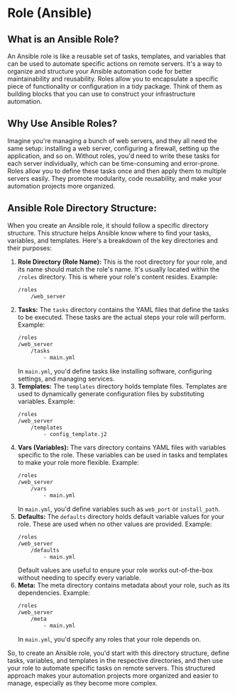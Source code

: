 # Role (Ansible)

## What is an Ansible Role?
An Ansible role is like a reusable set of tasks, templates, and variables that can be used to automate specific actions on remote servers. It's a way to organize and structure your Ansible automation code for better maintainability and reusability. Roles allow you to encapsulate a specific piece of functionality or configuration in a tidy package. Think of them as building blocks that you can use to construct your infrastructure automation.

## Why Use Ansible Roles?
Imagine you're managing a bunch of web servers, and they all need the same setup: installing a web server, configuring a firewall, setting up the application, and so on. Without roles, you'd need to write these tasks for each server individually, which can be time-consuming and error-prone. Roles allow you to define these tasks once and then apply them to multiple servers easily. They promote modularity, code reusability, and make your automation projects more organized.

## Ansible Role Directory Structure:
When you create an Ansible role, it should follow a specific directory structure. This structure helps Ansible know where to find your tasks, variables, and templates. Here's a breakdown of the key directories and their purposes:

1. **Role Directory (Role Name):** This is the root directory for your role, and its name should match the role's name. It's usually located within the `/roles` directory. This is where your role's content resides.
    Example:
    ```bash
    /roles
        /web_server
    ```
2. **Tasks:** The `tasks` directory contains the YAML files that define the tasks to be executed. These tasks are the actual steps your role will perform. Example:
    ```bash
    /roles
    /web_server
        /tasks
            - main.yml
    ```
    In `main.yml`, you'd define tasks like installing software, configuring settings, and managing services.
3. **Templates:** The `templates` directory holds template files. Templates are used to dynamically generate configuration files by substituting variables. Example:
    ```bash
    /roles
    /web_server
        /templates
            - config_template.j2
    ```
4. **Vars (Variables):** The vars directory contains YAML files with variables specific to the role. These variables can be used in tasks and templates to make your role more flexible. Example:
    ```bash
    /roles
    /web_server
        /vars
            - main.yml
    ```
    In `main.yml`, you'd define variables such as `web_port` or `install_path`.
5. **Defaults:** The `defaults` directory holds default variable values for your role. These are used when no other values are provided. Example:
    ```bash
    /roles
    /web_server
        /defaults
            - main.yml
    ```
    Default values are useful to ensure your role works out-of-the-box without needing to specify every variable.
6. **Meta:** The meta directory contains metadata about your role, such as its dependencies. Example:
    ```bash
    /roles
    /web_server
        /meta
            - main.yml
    ```
    In `main.yml`, you'd specify any roles that your role depends on.

So, to create an Ansible role, you'd start with this directory structure, define tasks, variables, and templates in the respective directories, and then use your role to automate specific tasks on remote servers. This structured approach makes your automation projects more organized and easier to manage, especially as they become more complex.

